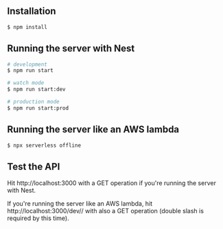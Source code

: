 ## Installation

```bash
$ npm install
```

## Running the server with Nest

```bash
# development
$ npm run start

# watch mode
$ npm run start:dev

# production mode
$ npm run start:prod
```

## Running the server like an AWS lambda

```bash
$ npx serverless offline
```

## Test the API

Hit http://localhost:3000 with a GET operation if you're running the server with Nest.

If you're running the server like an AWS lambda, hit http://localhost:3000/dev// with also a GET operation (double slash is required by this time).
